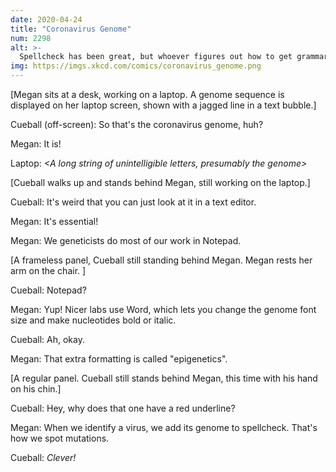 ```yaml
---
date: 2020-04-24
title: "Coronavirus Genome"
num: 2298
alt: >-
  Spellcheck has been great, but whoever figures out how to get grammar check to work is guaranteed a Nobel.
img: https://imgs.xkcd.com/comics/coronavirus_genome.png
---
```

[Megan sits at a desk, working on a laptop. A genome sequence is displayed on her laptop screen, shown with a jagged line in a text bubble.]

Cueball (off-screen): So that's the coronavirus genome, huh?

Megan: It is!

Laptop: *<A long string of unintelligible letters, presumably the genome>*

[Cueball walks up and stands behind Megan, still working on the laptop.]

Cueball: It's weird that you can just look at it in a text editor.

Megan: It's essential!

Megan: We geneticists do most of our work in Notepad.

[A frameless panel, Cueball still standing behind Megan. Megan rests her arm on the chair. ]

Cueball: Notepad?

Megan: Yup! Nicer labs use Word, which lets you change the genome font size and make nucleotides bold or italic.

Cueball: Ah, okay.

Megan: That extra formatting is called "epigenetics".

[A regular panel. Cueball still stands behind Megan, this time with his hand on his chin.]

Cueball: Hey, why does that one have a red underline?

Megan: When we identify a virus, we add its genome to spellcheck. That's how we spot mutations.

Cueball: *Clever!*